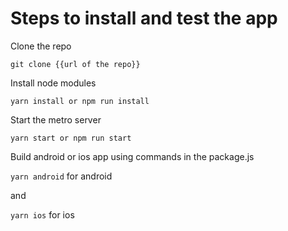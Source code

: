 # Steps to install and test the app

Clone the repo

`git clone {{url of the repo}}`

Install node modules

`yarn install or npm run install`

Start the metro server

`yarn start or npm run start`

Build android or ios app using commands in the package.js

`yarn android` for android

and

`yarn ios` for ios
